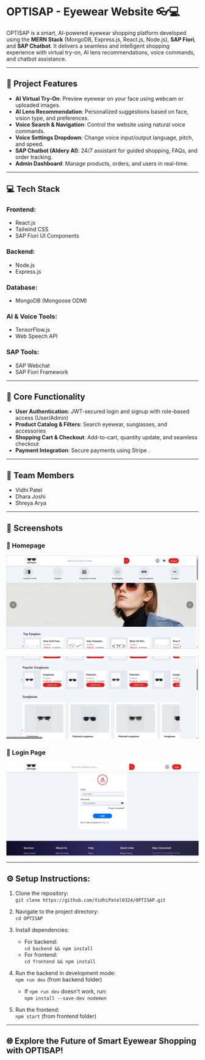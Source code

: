 # OPTISAP - Eyewear Website 👓💻

OPTISAP is a smart, AI-powered eyewear shopping platform developed using the **MERN Stack** (MongoDB, Express.js, React.js, Node.js), **SAP Fiori**, and **SAP Chatbot**. It delivers a seamless and intelligent shopping experience with virtual try-on, AI lens recommendations, voice commands, and chatbot assistance.

---

## 🚀 Project Features

- **AI Virtual Try-On**: Preview eyewear on your face using webcam or uploaded images.
- **AI Lens Recommendation**: Personalized suggestions based on face, vision type, and preferences.
- **Voice Search & Navigation**: Control the website using natural voice commands.
- **Voice Settings Dropdown**: Change voice input/output language, pitch, and speed.
- **SAP Chatbot (Aldery AI)**: 24/7 assistant for guided shopping, FAQs, and order tracking.
- **Admin Dashboard**: Manage products, orders, and users in real-time.

---

## 💻 Tech Stack

### Frontend:
- React.js
- Tailwind CSS
- SAP Fiori UI Components

### Backend:
- Node.js
- Express.js

### Database:
- MongoDB (Mongoose ODM)

### AI & Voice Tools:
- TensorFlow.js
- Web Speech API

### SAP Tools:
- SAP Webchat 
- SAP Fiori Framework

---

## 🔑 Core Functionality

- **User Authentication**: JWT-secured login and signup with role-based access (User/Admin)
- **Product Catalog & Filters**: Search eyewear, sunglasses, and accessories
- **Shopping Cart & Checkout**: Add-to-cart, quantity update, and seamless checkout
- **Payment Integration**: Secure payments using Stripe .

---

## 👥 Team Members

- Vidhi Patel
- Dhara Joshi
- Shreya Arya

---

## 📸 Screenshots

### 🔹 Homepage
![Homepage](https://github.com/VidhiPatel0324/OPTISAP/blob/3508a12c9122f0045d26273492a75140190f8b3f/Screenshot%202025-03-28%20162403.png)

![Homepage2](https://github.com/VidhiPatel0324/OPTISAP/blob/bfd3cfea5226b704f8033e614ab18012bfdffdd3/Screenshot%202025-03-28%20162413.png)

### 🔹 Login Page
![Loginpage](https://github.com/VidhiPatel0324/OPTISAP/blob/a09879d808b1b58eb5a949d7a635c1db1878f5cb/Screenshot%202025-03-28%20162341.png)

---

## ⚙️ Setup Instructions:

1. Clone the repository:  
   `git clone https://github.com/VidhiPatel0324/OPTISAP.git`

2. Navigate to the project directory:  
   `cd OPTISAP`

3. Install dependencies:
   - For backend:  
     `cd backend && npm install`
   - For frontend:  
     `cd frontend && npm install`

4. Run the backend in development mode:  
   `npm run dev` (from backend folder)  
   - If `npm run dev` doesn't work, run:  
     `npm install --save-dev nodemon`

5. Run the frontend:  
   `npm start` (from frontend folder)

---

## 🌐 Explore the Future of Smart Eyewear Shopping with OPTISAP!

